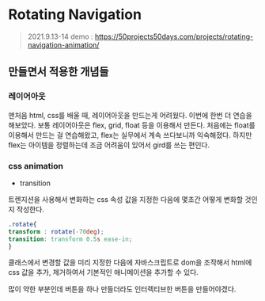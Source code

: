 # Rotating Navigation

> 2021.9.13-14
> demo : https://50projects50days.com/projects/rotating-navigation-animation/

## 만들면서 적용한 개념들

### 레이어아웃

맨처음 html, css를 배울 때, 레이어아웃을 만드는게 어려웠다. 이번에 한번 더 연습을 해보았다. 보통 레이어아웃은 flex, grid, float 등을 이용해서 만든다. 처음에는 float를 이용해서 만드는 걸 연습해왔고, flex는 실무에서 계속 쓰다보니까 익숙해졌다. 하지만 flex는 아이템을 정렬하는데 조금 어려움이 있어서 gird를 쓰는 편인다.

### css animation

- transition

트렌지션을 사용해서 변화하는 css 속성 값을 지정한 다음에 몇초간 어떻게 변화할 것인지 작성한다. 
```css
.rotate{
transform : rotate(-70deg);
transition: transform 0.5s ease-in;
}
``` 

클래스에서 변경할 값을 미리 지정한 다음에 자바스크립트로 dom을 조작해서 html에 css 값을 추가, 제거하여서 기본적인 애니메이션을 추가할 수 있다. 

많이 약한 부분인데 버튼을 하나 만들더라도 인터렉티브한 버튼을 만들어야겠다. 